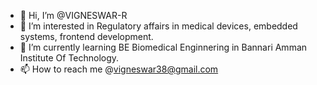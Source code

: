 - 👋 Hi, I’m @VIGNESWAR-R
- 👀 I’m interested in Regulatory affairs in medical devices, embedded systems, frontend development.
- 🌱 I’m currently learning BE Biomedical Enginnering in Bannari Amman Institute Of Technology.
- 📫 How to reach me @vigneswar38@gmail.com

<!---
VIGNESWAR-R/VIGNESWAR-R is a ✨ special ✨ repository because its `README.md` (this file) appears on your GitHub profile.
You can click the Preview link to take a look at your changes.
--->
